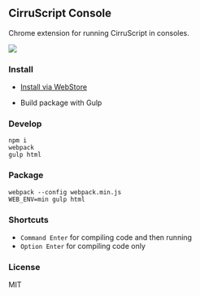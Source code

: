 
CirruScript Console
----

Chrome extension for running CirruScript in consoles.

![](http://ww4.sinaimg.cn/large/62752320gw1epycs746qyj21520nptbr.jpg)

### Install

* [Install via WebStore](https://chrome.google.com/webstore/detail/jjdpkbhnhmjmebkkccbfefcaooipiohg)

* Build package with Gulp

### Develop

```text
npm i
webpack
gulp html
```

### Package

```text
webpack --config webpack.min.js
WEB_ENV=min gulp html
```

### Shortcuts

* `Command Enter` for compiling code and then running
* `Option Enter` for compiling code only

### License

MIT

